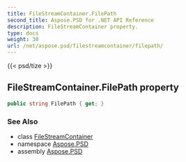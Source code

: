 ```yaml
---
title: FileStreamContainer.FilePath
second_title: Aspose.PSD for .NET API Reference
description: FileStreamContainer property. 
type: docs
weight: 30
url: /net/aspose.psd/filestreamcontainer/filepath/
---
```

{{< psd/tize >}}
## FileStreamContainer.FilePath property

```csharp
public string FilePath { get; }
```

### See Also

* class [FileStreamContainer](../)
* namespace [Aspose.PSD](../../filestreamcontainer/)
* assembly [Aspose.PSD](../../../)


